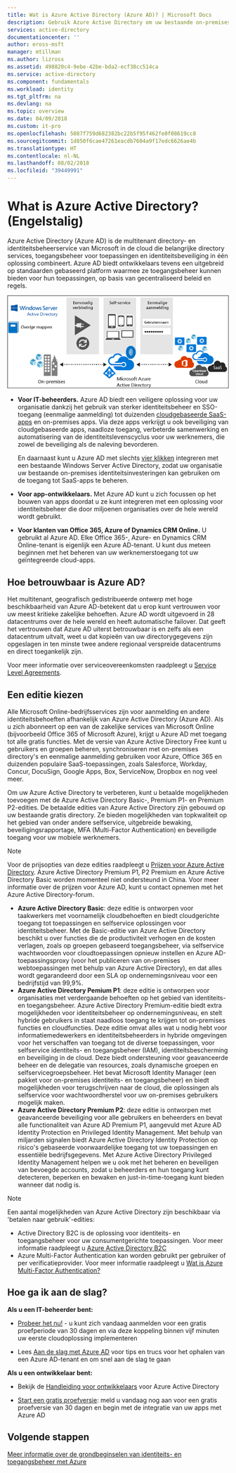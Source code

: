 ```yaml
---
title: Wat is Azure Active Directory (Azure AD)? | Microsoft Docs
description: Gebruik Azure Active Directory om uw bestaande on-premises identiteiten uit te breiden in de cloud of om geïntegreerde Azure AD-toepassingen te ontwikkelen.
services: active-directory
documentationcenter: ''
author: eross-msft
manager: mtillman
ms.author: lizross
ms.assetid: 498820c4-9ebe-42be-bda2-ecf38cc514ca
ms.service: active-directory
ms.component: fundamentals
ms.workload: identity
ms.tgt_pltfrm: na
ms.devlang: na
ms.topic: overview
ms.date: 04/09/2018
ms.custom: it-pro
ms.openlocfilehash: 5087f759d682382bc22b5f95f462fe0f08619cc8
ms.sourcegitcommit: 1d850f6cae47261eacdb7604a9f17edc6626ae4b
ms.translationtype: HT
ms.contentlocale: nl-NL
ms.lasthandoff: 08/02/2018
ms.locfileid: "39449991"
---
```

# <a name="what-is-azure-active-directory"></a>What is Azure Active Directory? (Engelstalig)
Azure Active Directory (Azure AD) is de multitenant directory- en identiteitsbeheerservice van Microsoft in de cloud die belangrijke directory services, toegangsbeheer voor toepassingen en identiteitsbeveiliging in één oplossing combineert. Azure AD biedt ontwikkelaars tevens een uitgebreid op standaarden gebaseerd platform waarmee ze toegangsbeheer kunnen bieden voor hun toepassingen, op basis van gecentraliseerd beleid en regels.

![Azure AD Connect Stack](./media/active-directory-whatis/Azure_Active_Directory.png)

- **Voor IT-beheerders.** Azure AD biedt een veiligere oplossing voor uw organisatie dankzij het gebruik van sterker identiteitsbeheer en SSO-toegang (eenmalige aanmelding) tot duizenden [cloudgebaseerde SaaS-apps](../saas-apps/tutorial-list.md) en on-premises apps. Via deze apps verkrijgt u ook beveiliging van cloudgebaseerde apps, naadloze toegang, verbeterde samenwerking en automatisering van de identiteitslevenscyclus voor uw werknemers, die zowel de beveiliging als de naleving bevorderen.

    En daarnaast kunt u Azure AD met slechts [vier klikken](./../connect/active-directory-aadconnect-get-started-express.md) integreren met een bestaande Windows Server Active Directory, zodat uw organisatie uw bestaande on-premises identiteitsinvesteringen kan gebruiken om de toegang tot SaaS-apps te beheren.

- **Voor app-ontwikkelaars.** Met Azure AD kunt u zich focussen op het bouwen van apps doordat u ze kunt integreren met een oplossing voor identiteitsbeheer die door miljoenen organisaties over de hele wereld wordt gebruikt.

- **Voor klanten van Office 365, Azure of Dynamics CRM Online.** U gebruikt al Azure AD. Elke Office 365-, Azure- en Dynamics CRM Online-tenant is eigenlijk een Azure AD-tenant. U kunt dus meteen beginnen met het beheren van uw werknemerstoegang tot uw geïntegreerde cloud-apps.

## <a name="how-reliable-is-azure-ad"></a>Hoe betrouwbaar is Azure AD?
Het multitenant, geografisch gedistribueerde ontwerp met hoge beschikbaarheid van Azure AD-betekent dat u erop kunt vertrouwen voor uw meest kritieke zakelijke behoeften. Azure AD wordt uitgevoerd in 28 datacentrums over de hele wereld en heeft automatische failover. Dat geeft het vertrouwen dat Azure AD uiterst betrouwbaar is en zelfs als een datacentrum uitvalt, weet u dat kopieën van uw directorygegevens zijn opgeslagen in ten minste twee andere regionaal verspreide datacentrums en direct toegankelijk zijn.

Voor meer informatie over serviceovereenkomsten raadpleegt u [Service Level Agreements](https://azure.microsoft.com/support/legal/sla/).

## <a name="choose-an-edition"></a>Een editie kiezen
Alle Microsoft Online-bedrijfsservices zijn voor aanmelding en andere identiteitsbehoeften afhankelijk van Azure Active Directory (Azure AD). Als u zich abonneert op een van de zakelijke services van Microsoft Online (bijvoorbeeld Office 365 of Microsoft Azure), krijgt u Azure AD met toegang tot alle gratis functies. Met de versie van Azure Active Directory Free kunt u gebruikers en groepen beheren, synchroniseren met on-premises directory's en eenmalige aanmelding gebruiken voor Azure, Office 365 en duizenden populaire SaaS-toepassingen, zoals Salesforce, Workday, Concur, DocuSign, Google Apps, Box, ServiceNow, Dropbox en nog veel meer. 

Om uw Azure Active Directory te verbeteren, kunt u betaalde mogelijkheden toevoegen met de Azure Active Directory Basic-, Premium P1- en Premium P2-edities. De betaalde edities van Azure Active Directory zijn gebouwd op uw bestaande gratis directory. Ze bieden mogelijkheden van topkwaliteit op het gebied van onder andere selfservice, uitgebreide bewaking, beveiligingsrapportage, MFA (Multi-Factor Authentication) en beveiligde toegang voor uw mobiele werknemers.

> [!NOTE]
> Voor de prijsopties van deze edities raadpleegt u [Prijzen voor Azure Active Directory](https://azure.microsoft.com/pricing/details/active-directory/). Azure Active Directory Premium P1, P2 Premium en Azure Active Directory Basic worden momenteel niet ondersteund in China. Voor meer informatie over de prijzen voor Azure AD, kunt u contact opnemen met het Azure Active Directory-forum.
>

* **Azure Active Directory Basic**: deze editie is ontworpen voor taakwerkers met voornamelijk cloudbehoeften en biedt cloudgerichte toegang tot toepassingen en selfservice oplossingen voor identiteitsbeheer. Met de Basic-editie van Azure Active Directory beschikt u over functies die de productiviteit verhogen en de kosten verlagen, zoals op groepen gebaseerd toegangsbeheer, via selfservice wachtwoorden voor cloudtoepassingen opnieuw instellen en Azure AD-toepassingsproxy (voor het publiceren van on-premises webtoepassingen met behulp van Azure Active Directory), en dat alles wordt gegarandeerd door een SLA op ondernemingsniveau voor een bedrijfstijd van 99,9%.
* **Azure Active Directory Pemium P1**: deze editie is ontworpen voor organisaties met verdergaande behoeften op het gebied van identiteits- en toegangsbeheer. Azure Active Directory Premium-editie biedt extra mogelijkheden voor identiteitsbeheer op ondernemingsniveau, en stelt hybride gebruikers in staat naadloos toegang te krijgen tot on-premises functies en cloudfuncties. Deze editie omvat alles wat u nodig hebt voor informatiemedewerkers en identiteitsbeheerders in hybride omgevingen voor het verschaffen van toegang tot de diverse toepassingen, voor selfservice identiteits- en toegangsbeheer (IAM), identiteitsbescherming en beveiliging in de cloud. Deze biedt ondersteuning voor geavanceerde beheer en de delegatie van resources, zoals dynamische groepen en selfservicegroepsbeheer. Het bevat Microsoft Identity Manager (een pakket voor on-premises identiteits- en toegangsbeheer) en biedt mogelijkheden voor terugschrijven naar de cloud, die oplossingen als selfservice voor wachtwoordherstel voor uw on-premises gebruikers mogelijk maken.
* **Azure Active Directory Premium P2**: deze editie is ontworpen met geavanceerde beveiliging voor alle gebruikers en beheerders en bevat alle functionaliteit van Azure AD Premium P1, aangevuld met Azure AD Identity Protection en Privileged Identity Management. Met behulp van miljarden signalen biedt Azure Active Directory Identity Protection op risico's gebaseerde voorwaardelijke toegang tot uw toepassingen en essentiële bedrijfsgegevens. Met Azure Active Directory Privileged Identity Management helpen we u ook met het beheren en beveiligen van bevoegde accounts, zodat u beheerders en hun toegang kunt detecteren, beperken en bewaken en just-in-time-toegang kunt bieden wanneer dat nodig is.  

> [!NOTE]
> Een aantal mogelijkheden van Azure Active Directory zijn beschikbaar via 'betalen naar gebruik'-edities:
>
> * Active Directory B2C is de oplossing voor identiteits- en toegangsbeheer voor uw consumentgerichte toepassingen. Voor meer informatie raadpleegt u [Azure Active Directory B2C](https://azure.microsoft.com/documentation/services/active-directory-b2c/)
> * Azure Multi-Factor Authentication kan worden gebruikt per gebruiker of per verificatieprovider. Voor meer informatie raadpleegt u [Wat is Azure Multi-Factor Authentication?](../authentication/multi-factor-authentication.md)
>

## <a name="how-can-i-get-started"></a>Hoe ga ik aan de slag?

**Als u een IT-beheerder bent:**

* [Probeer het nu!](https://azure.microsoft.com/trial/get-started-active-directory/) - u kunt zich vandaag aanmelden voor een gratis proefperiode van 30 dagen en via deze koppeling binnen vijf minuten uw eerste cloudoplossing implementeren

* Lees [Aan de slag met Azure AD](https://docs.microsoft.com/azure/active-directory/active-directory-get-started-premium) voor tips en trucs voor het ophalen van een Azure AD-tenant en om snel aan de slag te gaan

**Als u een ontwikkelaar bent:**
 
* Bekijk de [Handleiding voor ontwikkelaars](../develop/azure-ad-developers-guide.md) voor Azure Active Directory

* [Start een gratis proefversie](https://azure.microsoft.com/trial/get-started-active-directory/): meld u vandaag nog aan voor een gratis proefversie van 30 dagen en begin met de integratie van uw apps met Azure AD

## <a name="next-steps"></a>Volgende stappen
[Meer informatie over de grondbeginselen van identiteits- en toegangsbeheer met Azure](https://docs.microsoft.com/azure/active-directory/identity-fundamentals)
